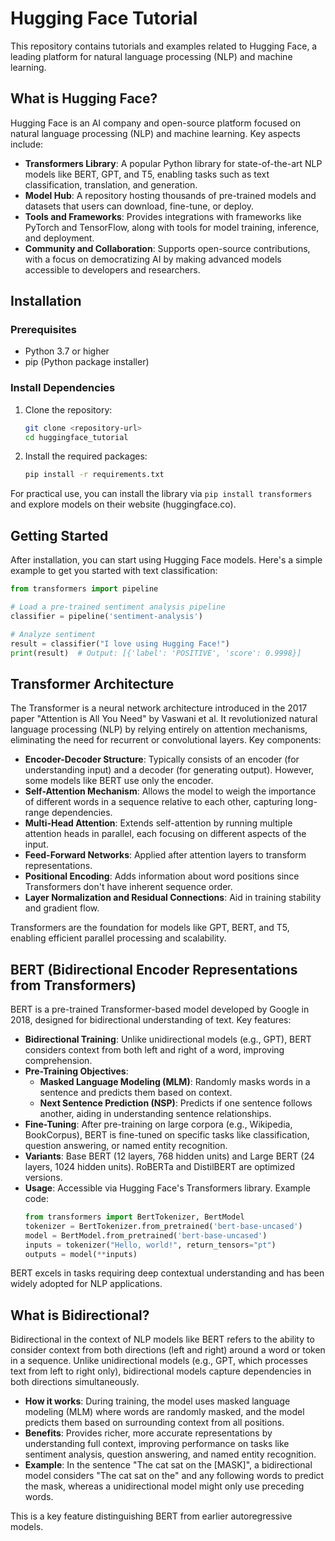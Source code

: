 # Hugging Face Tutorial

This repository contains tutorials and examples related to Hugging Face, a leading platform for natural language processing (NLP) and machine learning.

## What is Hugging Face?

Hugging Face is an AI company and open-source platform focused on natural language processing (NLP) and machine learning. Key aspects include:

- **Transformers Library**: A popular Python library for state-of-the-art NLP models like BERT, GPT, and T5, enabling tasks such as text classification, translation, and generation.
- **Model Hub**: A repository hosting thousands of pre-trained models and datasets that users can download, fine-tune, or deploy.
- **Tools and Frameworks**: Provides integrations with frameworks like PyTorch and TensorFlow, along with tools for model training, inference, and deployment.
- **Community and Collaboration**: Supports open-source contributions, with a focus on democratizing AI by making advanced models accessible to developers and researchers.

## Installation

### Prerequisites
- Python 3.7 or higher
- pip (Python package installer)

### Install Dependencies
1. Clone the repository:
   ```bash
   git clone <repository-url>
   cd huggingface_tutorial
   ```

2. Install the required packages:
   ```bash
   pip install -r requirements.txt
   ```

For practical use, you can install the library via `pip install transformers` and explore models on their website (huggingface.co).

## Getting Started

After installation, you can start using Hugging Face models. Here's a simple example to get you started with text classification:

```python
from transformers import pipeline

# Load a pre-trained sentiment analysis pipeline
classifier = pipeline('sentiment-analysis')

# Analyze sentiment
result = classifier("I love using Hugging Face!")
print(result)  # Output: [{'label': 'POSITIVE', 'score': 0.9998}]
```

## Transformer Architecture

The Transformer is a neural network architecture introduced in the 2017 paper "Attention is All You Need" by Vaswani et al. It revolutionized natural language processing (NLP) by relying entirely on attention mechanisms, eliminating the need for recurrent or convolutional layers. Key components:

- **Encoder-Decoder Structure**: Typically consists of an encoder (for understanding input) and a decoder (for generating output). However, some models like BERT use only the encoder.
- **Self-Attention Mechanism**: Allows the model to weigh the importance of different words in a sequence relative to each other, capturing long-range dependencies.
- **Multi-Head Attention**: Extends self-attention by running multiple attention heads in parallel, each focusing on different aspects of the input.
- **Feed-Forward Networks**: Applied after attention layers to transform representations.
- **Positional Encoding**: Adds information about word positions since Transformers don't have inherent sequence order.
- **Layer Normalization and Residual Connections**: Aid in training stability and gradient flow.

Transformers are the foundation for models like GPT, BERT, and T5, enabling efficient parallel processing and scalability.

## BERT (Bidirectional Encoder Representations from Transformers)

BERT is a pre-trained Transformer-based model developed by Google in 2018, designed for bidirectional understanding of text. Key features:

- **Bidirectional Training**: Unlike unidirectional models (e.g., GPT), BERT considers context from both left and right of a word, improving comprehension.
- **Pre-Training Objectives**:
  - **Masked Language Modeling (MLM)**: Randomly masks words in a sentence and predicts them based on context.
  - **Next Sentence Prediction (NSP)**: Predicts if one sentence follows another, aiding in understanding sentence relationships.
- **Fine-Tuning**: After pre-training on large corpora (e.g., Wikipedia, BookCorpus), BERT is fine-tuned on specific tasks like classification, question answering, or named entity recognition.
- **Variants**: Base BERT (12 layers, 768 hidden units) and Large BERT (24 layers, 1024 hidden units). RoBERTa and DistilBERT are optimized versions.
- **Usage**: Accessible via Hugging Face's Transformers library. Example code:
  ```python
  from transformers import BertTokenizer, BertModel
  tokenizer = BertTokenizer.from_pretrained('bert-base-uncased')
  model = BertModel.from_pretrained('bert-base-uncased')
  inputs = tokenizer("Hello, world!", return_tensors="pt")
  outputs = model(**inputs)
  ```

BERT excels in tasks requiring deep contextual understanding and has been widely adopted for NLP applications.

## What is Bidirectional?

Bidirectional in the context of NLP models like BERT refers to the ability to consider context from both directions (left and right) around a word or token in a sequence. Unlike unidirectional models (e.g., GPT, which processes text from left to right only), bidirectional models capture dependencies in both directions simultaneously.

- **How it works**: During training, the model uses masked language modeling (MLM) where words are randomly masked, and the model predicts them based on surrounding context from all positions.
- **Benefits**: Provides richer, more accurate representations by understanding full context, improving performance on tasks like sentiment analysis, question answering, and named entity recognition.
- **Example**: In the sentence "The cat sat on the [MASK]", a bidirectional model considers "The cat sat on the" and any following words to predict the mask, whereas a unidirectional model might only use preceding words.

This is a key feature distinguishing BERT from earlier autoregressive models.
